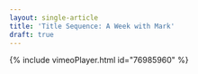 ```yaml
---
layout: single-article
title: 'Title Sequence: A Week with Mark'
draft: true
---
```


{% include vimeoPlayer.html id="76985960" %}
